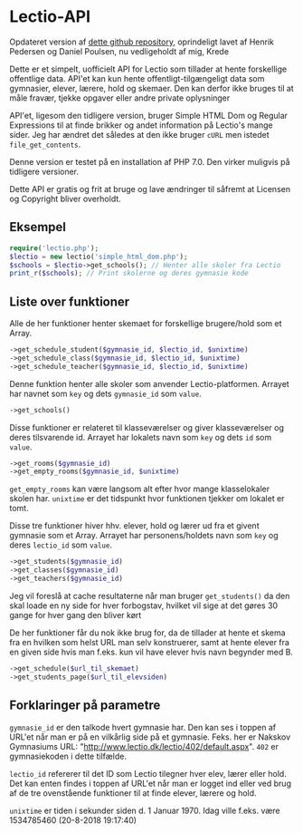 # Lectio-API

Opdateret version af [dette github repository](https://github.com/HSPDev/lectio), oprindeligt lavet af Henrik Pedersen
og Daniel Poulsen, nu vedligeholdt af mig, Krede

Dette er et simpelt, uofficielt API for Lectio som tillader at hente forskellige offentlige data.
API'et kan kun hente offentligt-tilgængeligt data som gymnasier, elever, lærere, hold og skemaer.
Den kan derfor ikke bruges til at måle fravær, tjekke opgaver eller andre private oplysninger

API'et, ligesom den tidligere version, bruger Simple HTML Dom og Regular Expressions til at finde brikker og andet information på Lectio's mange sider.
Jeg har ændret det således at den ikke bruger `cURL` men istedet `file_get_contents`.

Denne version er testet på en installation af PHP 7.0. Den virker muligvis på tidligere versioner.

Dette API er gratis og frit at bruge og lave ændringer til såfremt at Licensen og Copyright bliver overholdt.

## Eksempel

```php
require('lectio.php');
$lectio = new lectio('simple_html_dom.php');
$schools = $lectio->get_schools(); // Henter alle skoler fra Lectio
print_r($schools); // Print skolerne og deres gymnasie kode
```

## Liste over funktioner

Alle de her funktioner henter skemaet for forskellige brugere/hold som et Array.
```php
->get_schedule_student($gymnasie_id, $lectio_id, $unixtime)
->get_schedule_class($gymnasie_id, $lectio_id, $unixtime)
->get_schedule_teacher($gymnasie_id, $lectio_id, $unixtime)
```

Denne funktion henter alle skoler som anvender Lectio-platformen. Arrayet har navnet som `key` og dets `gymnasie_id` som `value`.
```php
->get_schools()
```

Disse funktioner er relateret til klasseværelser og giver klasseværelser og deres tilsvarende id. Arrayet har lokalets navn som `key` og dets `id` som `value`.
```php
->get_rooms($gymnasie_id)
->get_empty_rooms($gymnasie_id, $unixtime)
```
`get_empty_rooms` kan være langsom alt efter hvor mange klasselokaler skolen har. `unixtime` er det tidspunkt hvor funktionen tjekker om lokalet er tomt.

Disse tre funktioner hiver hhv. elever, hold og lærer ud fra et givent gymnasie som et Array. Arrayet har personens/holdets navn som `key` og deres `lectio_id` som `value`.
```php
->get_students($gymnasie_id)
->get_classes($gymnasie_id)
->get_teachers($gymnasie_id)
```
Jeg vil foreslå at cache resultaterne når man bruger `get_students()` da den skal loade en ny side for hver forbogstav, hvilket vil sige at det gøres 30 gange for hver gang den bliver kørt

De her funktioner får du nok ikke brug for, da de tillader at hente et skema fra en hvilken som helst URL
man selv konstruerer, samt at hente elever fra en given side hvis man f.eks. kun vil have elever
hvis navn begynder med B.
```php
->get_schedule($url_til_skemaet)
->get_students_page($url_til_elevsiden)
```

## Forklaringer på parametre
`gymnasie_id` er den talkode hvert gymnasie har. Den kan ses i toppen af URL'et når man er på en 
vilkårlig side på et gymnasie.
Feks. her er Nakskov Gymnasiums URL: "http://www.lectio.dk/lectio/402/default.aspx".
`402` er gymnasiekoden i dette tilfælde.

`lectio_id` refererer til det ID som Lectio tilegner hver elev, lærer eller hold. Det kan enten findes i toppen af URL'et når man er logget ind eller ved brug af de tre ovenstående funktioner til at finde elever, lærere og hold.

`unixtime` er tiden i sekunder siden d. 1 Januar 1970. Idag ville f.eks. være 1534785460 (20-8-2018 19:17:40)

